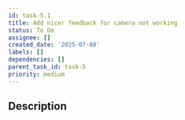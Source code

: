 ```yaml
---
id: task-5.1
title: Add nicer feedback for camera not working
status: To Do
assignee: []
created_date: '2025-07-08'
labels: []
dependencies: []
parent_task_id: task-5
priority: medium
---
```


## Description
